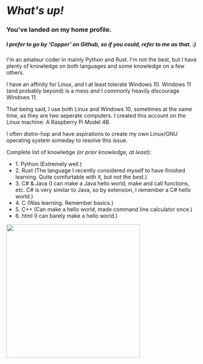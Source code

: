# ***What's up!***

### You've landed on my home profile.

##### I prefer to go by *'Copper'* on Github, so if you could, refer to me as that. :)

I'm an amateur coder in mainly Python and Rust. I'm not the best, but I have plenty of knowledge on both languages and some knowledge on a few others.

I have an affinity for Linux, and I at least tolerate Windows 10. Windows 11 (and probably beyond) is a mess and I commonly heavily discourage Windows 11.

That being said, I use both Linux and Windows 10, sometimes at the same time, as they are two seperate computers. I created this account on the Linux machine: A Raspberry Pi Model 4B.

I often distro-hop and have aspirations to create my own Linux/GNU operating system someday to resolve this issue.

Complete list of knowledge *(or prior knowledge, at least)*:
- 1\. Python (Extremely well.)
- 2\. Rust (The language I recently considered myself to have finished learning. Quite comfortable with it, but not the best.)
- 3\. C# & Java (I can make a Java hello world, make and call functions, etc. C# is very similar to Java, so by extension, I remember a C# hello world.)
- 4\. C (Was learning. Remember basics.)
- 5\. C++ (Can make a hello world, made command line calculator once.)
- 6\. html (I can barely make a hello world.)


<picture >
  <source
    height=350
    srcset="https://github-readme-stats.vercel.app/api/top-langs/?username=FateUnix29&layout=donut-vertical&theme=github_dark_dimmed"
    media="(prefers-color-scheme: dark)"
  />
  <source
    height=350 
    srcset="https://github-readme-stats.vercel.app/api/top-langs/?username=FateUnix29&layout=donut-vertical"
    media="(prefers-color-scheme: light), (prefers-color-scheme: no-preference)"
  />
  <img height=50 src="https://github-readme-stats.vercel.app/api/top-langs/?username=FateUnix29&layout=donut-vertical&theme=github_dark_dimmed" />
</picture>

<!--
Hey, what are you doing here? Haha, sneaky...
Well, there's not much else to find here. See you around.
-->
